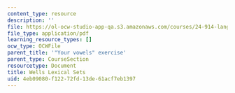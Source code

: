 ```yaml
---
content_type: resource
description: ''
file: https://ol-ocw-studio-app-qa.s3.amazonaws.com/courses/24-914-language-variation-and-change-spring-2019/4eb09080f12272fd13de61acf7eb1397_MIT24_914s19_lexicalsets.pdf
file_type: application/pdf
learning_resource_types: []
ocw_type: OCWFile
parent_title: '"Your vowels" exercise'
parent_type: CourseSection
resourcetype: Document
title: Wells Lexical Sets
uid: 4eb09080-f122-72fd-13de-61acf7eb1397
---
```

